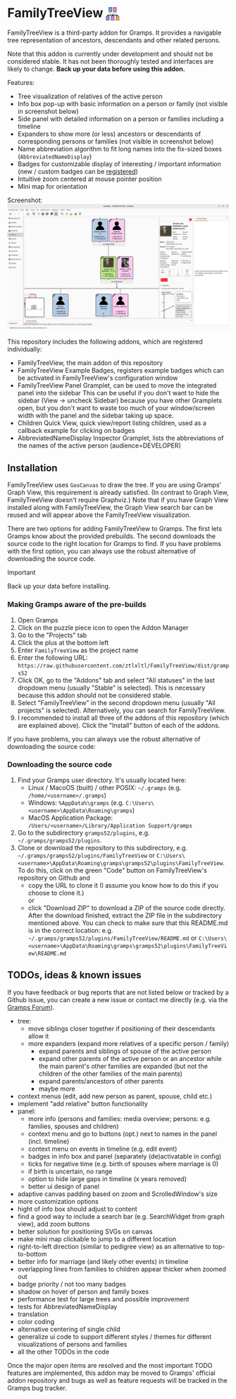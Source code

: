 # FamilyTreeView <img src="src/icons/gramps-family-tree-view.svg" alt="FamilyTreeView icon" height="30" style="vertical-align:bottom"/>

FamilyTreeView is a third-party addon for Gramps. It provides a navigable tree representation of ancestors, descendants and other related persons.

Note that this addon is currently under development and should not be considered stable. It has not been thoroughly tested and interfaces are likely to change. **Back up your data before using this addon.**

Features:
- Tree visualization of relatives of the active person
- Info box pop-up with basic information on a person or family (not visible in screenshot below)
- Side panel with detailed information on a person or families including a timeline
- Expanders to show more (or less) ancestors or descendants of corresponding persons or families (not visible in screenshot below)
- Name abbreviation algorithm to fit long names into the fix-sized boxes (`AbbreviatedNameDisplay`)
- Badges for customizable display of interesting / important information (new / custom badges can be [registered](docs/badge_development.md))
- Intuitive zoom centered at mouse pointer position
- Mini map for orientation

Screenshot:
![screenshot](docs/media/screenshot.png)

This repository includes the following addons, which are registered individually:
- FamilyTreeView, the main addon of this repository
- FamilyTreeView Example Badges, registers example badges which can be activated in FamilyTreeView's configuration window
- FamilyTreeView Panel Gramplet, can be used to move the integrated panel into the sidebar
  This can be useful if you don't want to hide the sidebar (View -> uncheck Sidebar) because you have other Gramplets open, but you don't want to waste too much of your window/screen width with the panel and the sidebar taking up space.
- Children Quick View, quick view/report listing children, used as a callback example for clicking on badges
- AbbreviatedNameDisplay Inspector Gramplet, lists the abbreviations of the names of the active person (audience=DEVELOPER)

## Installation
FamilyTreeView uses `GooCanvas` to draw the tree. If you are using Gramps' Graph View, this requirement is already satisfied. (In contrast to Graph View, FamilyTreeView doesn't require Graphviz.)
Note that if you have Graph View installed along with FamilyTreeView, the Graph View search bar can be reused and will appear above the FamilyTreeView visualization.

There are two options for adding FamilyTreeView to Gramps. The first lets Gramps know about the provided prebuilds. The second downloads the source code to the right location for Gramps to find. If you have problems with the first option, you can always use the robust alternative of downloading the source code. 

> [!IMPORTANT]
> Back up your data before installing.

### Making Gramps aware of the pre-builds
1. Open Gramps
2. Click on the puzzle piece icon to open the Addon Manager
3. Go to the "Projects" tab
4. Click the plus at the bottom left
5. Enter `FamilyTreeView` as the project name
6. Enter the following URL: `https://raw.githubusercontent.com/ztlxltl/FamilyTreeView/dist/gramps52`
7. Click OK, go to the "Addons" tab and select "All statuses" in the last dropdown menu (usually "Stable" is selected). This is necessary because this addon should not be considered stable.
8. Select "FamilyTreeView" in the second dropdown menu (usually "All projects" is selected). Alternatively, you can search for FamilyTreeView.
9. I recommended to install all three of the addons of this repository (which are explained above). Click the "Install" button of each of the addons.
  
If you have problems, you can always use the robust alternative of downloading the source code:

### Downloading the source code
1. Find your Gramps user directory. It's usually located here:
    - Linux / MacoOS (built) / other POSIX: `~/.gramps` (e.g. `/home/<username>/.gramps`)
    - Windows: `%AppData%\gramps` (e.g. `C:\Users\<username>\AppData\Roaming\gramps`)
    - MacOS Application Package: `/Users/<username>/Library/Application Support/gramps`
2. Go to the subdirectory `gramps52/plugins`, e.g. `~/.gramps/gramps52/plugins`.
3. Clone or download the repository to this subdirectory, e.g. `~/.gramps/gramps52/plugins/FamilyTreeView` or `C:\Users\<username>\AppData\Roaming\gramps\gramps52\plugins\FamilyTreeView`. To do this, click on the green "Code" button on FamilyTreeView's repository on Github and 
    - copy the URL to clone it (I assume you know how to do this if you choose to clone it.)\
      or 
    - click "Download ZIP" to download a ZIP of the source code directly. After the download finished, extract the ZIP file in the subdirectory mentioned above. You can check to make sure that this README.md is in the correct location: e.g. `~/.gramps/gramps52/plugins/FamilyTreeView/README.md` or `C:\Users\<username>\AppData\Roaming\gramps\gramps52\plugins\FamilyTreeView\README.md`

## TODOs, ideas & known issues

If you have feedback or bug reports that are not listed below or tracked by a Github issue, you can create a new issue or contact me directly (e.g. via the [Gramps Forum](https://gramps.discourse.group)).

- tree:
  - move siblings closer together if positioning of their descendants allow it
  - more expanders (expand more relatives of a specific person / family)
    - expand parents and siblings of spouse of the active person
    - expand other parents of the active person or an ancestor while the main parent's other families are expanded (but not the children of the other families of the main parents)
    - expand parents/ancestors of other parents
    - maybe more
- context menus (edit, add new person as parent, spouse, child etc.)
- implement "add relative" button functionality
- panel:
  - more info (persons and families: media overview; persons: e.g. families, spouses and children)
  - context menu and go to buttons (opt.) next to names in the panel (incl. timeline)
  - context menu on events in timeline (e.g. edit event)
  - badges in info box and panel (separately (de)activatable in config)
  - ticks for negative time (e.g. birth of spouses where marriage is 0)
  - if birth is uncertain, no range
  - option to hide large gaps in timeline (x years removed)
  - better ui design of panel
- adaptive canvas padding based on zoom and ScrolledWindow's size
- more customization options
- hight of info box should adjust to content
- find a good way to include a search bar (e.g. SearchWidget from graph view), add zoom buttons
- better solution for positioning SVGs on canvas
- make mini map clickable to jump to a different location
- right-to-left direction (similar to pedigree view) as an alternative to top-to-bottom
- better info for marriage (and likely other events) in timeline
- overlapping lines from families to children appear thicker when zoomed out
- badge priority / not too many badges
- shadow on hover of person and family boxes
- performance test for large trees and possible improvement
- tests for AbbreviatedNameDisplay
- translation
- color coding
- alternative centering of single child
- generalize ui code to support different styles / themes for different visualizations of persons and families
- all the other TODOs in the code

Once the major open items are resolved and the most important TODO features are implemented, this addon may be moved to Gramps' official addon repository and bugs as well as feature requests will be tracked in the Gramps bug tracker.
